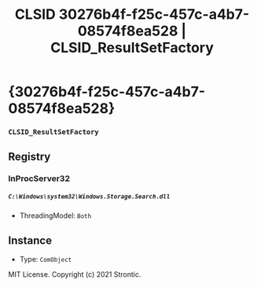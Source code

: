 ﻿---
title: "CLSID 30276b4f-f25c-457c-a4b7-08574f8ea528 | CLSID_ResultSetFactory"
excerpt: What is COM-Object CLSID 30276b4f-f25c-457c-a4b7-08574f8ea528?
---

# {30276b4f-f25c-457c-a4b7-08574f8ea528}

### `CLSID_ResultSetFactory`

## Registry


### InProcServer32

##### `C:\Windows\system32\Windows.Storage.Search.dll`
* ThreadingModel: `Both`

## Instance

* Type: `ComObject`

MIT License. Copyright (c) 2021 Strontic.



